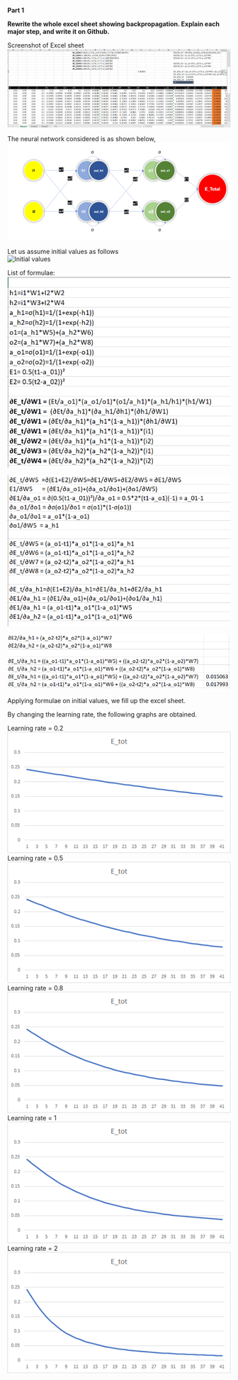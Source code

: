**Part 1** 
  
**Rewrite the whole excel sheet showing backpropagation. Explain each major step, and write it on Github.**  
  

Screenshot of Excel sheet   
![Excel](Excel_2.PNG)  
  
The neural network considered is as shown below,  
![Model](Model.png)

Let us assume initial values as follows   
![Initial values](initial_values.png)
  
List of formulae:  
![formula1](formula1.PNG)  

![formula2](formula2.PNG)  

![formula3](formula3.PNG)  
  
  
Applying formulae on initial values, we fill up the excel sheet.   
  
By changing the learning rate, the following graphs are obtained.   
   
Learning rate = 0.2  
![learning_rate_0.2](learning_rate_0.2.png)  
Learning rate = 0.5  
![learning_rate_0.5](learning_rate_0.5.png)  
Learning rate = 0.8  
![learning_rate_0.8](learning_rate_0.8.png)  
Learning rate = 1  
![learning_rate_1](learning_rate_1.png)  
Learning rate = 2  
![learning_rate_2](learning_rate_2.png)  

  
  
